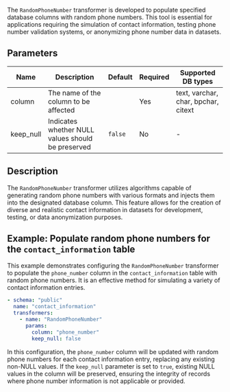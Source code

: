 The `RandomPhoneNumber` transformer is developed to populate specified database columns with random phone numbers. This
tool is essential for applications requiring the simulation of contact information, testing phone number validation
systems, or anonymizing phone number data in datasets.

## Parameters

| Name      | Description                                       | Default | Required | Supported DB types                  |
|-----------|---------------------------------------------------|---------|----------|-------------------------------------|
| column    | The name of the column to be affected             |         | Yes      | text, varchar, char, bpchar, citext |
| keep_null | Indicates whether NULL values should be preserved | `false` | No       | -                                   |

## Description

The `RandomPhoneNumber` transformer utilizes algorithms capable of generating random phone numbers with various formats
and injects them into the designated database column. This feature allows for the creation of diverse and realistic
contact information in datasets for development, testing, or data anonymization purposes.

## Example: Populate random phone numbers for the `contact_information` table

This example demonstrates configuring the `RandomPhoneNumber` transformer to populate the `phone_number` column in the
`contact_information` table with random phone numbers. It is an effective method for simulating a variety of contact
information entries.

```yaml title="RandomPhoneNumber transformer example"
- schema: "public"
  name: "contact_information"
  transformers:
    - name: "RandomPhoneNumber"
      params:
        column: "phone_number"
        keep_null: false
```

In this configuration, the `phone_number` column will be updated with random phone numbers for each contact information
entry, replacing any existing non-NULL values. If the `keep_null` parameter is set to `true`, existing NULL values in
the column will be preserved, ensuring the integrity of records where phone number information is not applicable or
provided.
